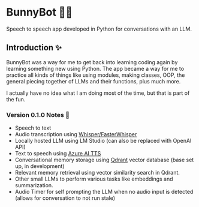 # BunnyBot 🐰💕
Speech to speech app developed in Python for conversations with an LLM.

## Introduction ✨
BunnyBot was a way for me to get back into learning coding again by learning something new using Python. The app became a way for me to practice all kinds of things like using modules, making classes, OOP, the general piecing together of LLMs and their functions, plus much more.

I actually have no idea what I am doing most of the time, but that is part of the fun.

### Version 0.1.0 Notes 📝
+ Speech to text
+ Audio transcription using [Whisper/FasterWhisper](https://github.com/SYSTRAN/faster-whisper)
+ Locally hosted LLM using LM Studio (can also be replaced with OpenAI API)
+ Text to speech using [Azure AI TTS](https://azure.microsoft.com/en-ca/products/ai-services/ai-speech)
+ Conversational memory storage using [Qdrant](https://qdrant.tech) vector database (base set up, in development)
+ Relevant memory retrieval using vector similarity search in Qdrant.
+ Other small LLMs to perform various tasks like embeddings and summarization.
+ Audio Timer for self prompting the LLM when no audio input is detected (allows for conversation to not run stale)
